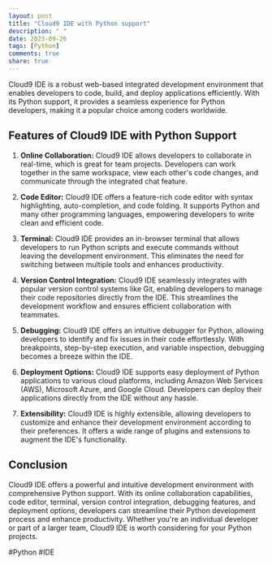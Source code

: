 ```yaml
---
layout: post
title: "Cloud9 IDE with Python support"
description: " "
date: 2023-09-26
tags: [Python]
comments: true
share: true
---
```


Cloud9 IDE is a robust web-based integrated development environment that enables developers to code, build, and deploy applications efficiently. With its Python support, it provides a seamless experience for Python developers, making it a popular choice among coders worldwide.

## Features of Cloud9 IDE with Python Support

1. **Online Collaboration:** Cloud9 IDE allows developers to collaborate in real-time, which is great for team projects. Developers can work together in the same workspace, view each other's code changes, and communicate through the integrated chat feature.

2. **Code Editor:** Cloud9 IDE offers a feature-rich code editor with syntax highlighting, auto-completion, and code folding. It supports Python and many other programming languages, empowering developers to write clean and efficient code.

3. **Terminal:** Cloud9 IDE provides an in-browser terminal that allows developers to run Python scripts and execute commands without leaving the development environment. This eliminates the need for switching between multiple tools and enhances productivity.

4. **Version Control Integration:** Cloud9 IDE seamlessly integrates with popular version control systems like Git, enabling developers to manage their code repositories directly from the IDE. This streamlines the development workflow and ensures efficient collaboration with teammates.

5. **Debugging:** Cloud9 IDE offers an intuitive debugger for Python, allowing developers to identify and fix issues in their code effortlessly. With breakpoints, step-by-step execution, and variable inspection, debugging becomes a breeze within the IDE.

6. **Deployment Options:** Cloud9 IDE supports easy deployment of Python applications to various cloud platforms, including Amazon Web Services (AWS), Microsoft Azure, and Google Cloud. Developers can deploy their applications directly from the IDE without any hassle.

7. **Extensibility:** Cloud9 IDE is highly extensible, allowing developers to customize and enhance their development environment according to their preferences. It offers a wide range of plugins and extensions to augment the IDE's functionality.

## Conclusion

Cloud9 IDE offers a powerful and intuitive development environment with comprehensive Python support. With its online collaboration capabilities, code editor, terminal, version control integration, debugging features, and deployment options, developers can streamline their Python development process and enhance productivity. Whether you're an individual developer or part of a larger team, Cloud9 IDE is worth considering for your Python projects.

#Python #IDE